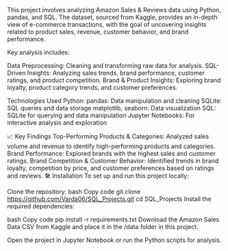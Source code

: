 This project involves analyzing Amazon Sales & Reviews data using Python, pandas, and SQL. The dataset, sourced from Kaggle, provides an in-depth view of e-commerce transactions, with the goal of uncovering insights related to product sales, revenue, customer behavior, and brand performance.

Key analysis includes:

Data Preprocessing: Cleaning and transforming raw data for analysis.
SQL-Driven Insights: Analyzing sales trends, brand performance, customer ratings, and product competition.
Brand & Product Insights: Exploring brand loyalty, product category trends, and customer preferences.

Technologies Used
Python:
pandas: Data manipulation and cleaning
SQLite: SQL queries and data storage
matplotlib, seaborn: Data visualization
SQL:
SQLite for querying and data manipulation
Jupyter Notebooks: For interactive analysis and exploration


📈 Key Findings
Top-Performing Products & Categories: Analyzed sales volume and revenue to identify high-performing products and categories.
Brand Performance: Explored brands with the highest sales and customer ratings.
Brand Competition & Customer Behavior: Identified trends in brand loyalty, competition by price, and customer preferences based on ratings and reviews.
🛠️ Installation
To set up and run this project locally:


Clone the repository:
bash
Copy code
git clone https://github.com/Varda06/SQL_Projects.git
cd SQL_Projects
Install the required dependencies:

bash
Copy code
pip install -r requirements.txt
Download the Amazon Sales Data CSV from Kaggle and place it in the /data folder in this project.

Open the project in Jupyter Notebook or run the Python scripts for analysis.
